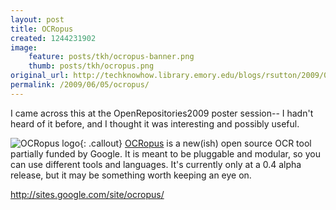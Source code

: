 ```yaml
---
layout: post
title: OCRopus
created: 1244231902
image:
    feature: posts/tkh/ocropus-banner.png
    thumb: posts/tkh/ocropus.png
original_url: http://techknowhow.library.emory.edu/blogs/rsutton/2009/06/05/ocropus
permalink: /2009/06/05/ocropus/
---
```

I came across this at the OpenRepositories2009 poster session-- I hadn't heard of it before, and I thought it was interesting and possibly useful.

![OCRopus logo](/images/posts/tkh/ocropus.png){: .callout}
[OCRopus](http://sites.google.com/site/ocropus/) is a new(ish) open source OCR tool partially funded by Google. It is meant to be pluggable and modular, so you can use different tools and languages. It's currently only at a 0.4 alpha release, but it may be something worth keeping an eye on.

http://sites.google.com/site/ocropus/
